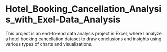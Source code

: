 # Hotel_Booking_Cancellation_Analysis_with_Exel-Data_Analysis
This project is an end-to-end data analysis project in Excel, where I analyze a hotel booking cancellation dataset to draw conclusions and insights using various types of charts and visualizations.
